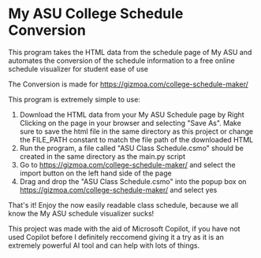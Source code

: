 # My ASU College Schedule Conversion
 This program takes the HTML data from the schedule page of My ASU and automates the conversion of the schedule information to a free online schedule visualizer for student ease of use

The Conversion is made for https://gizmoa.com/college-schedule-maker/

This program is extremely simple to use:
1. Download the HTML data from your My ASU Schedule page by Right Clicking on the page in your browser and selecting "Save As". Make sure to save the html file in the same directory as this project or change the FILE_PATH constant to match the file path of the downloaded HTML
2. Run the program, a file called "ASU Class Schedule.csmo" should be created in the same directory as the main.py script
3. Go to https://gizmoa.com/college-schedule-maker/ and select the import button on the left hand side of the page
4. Drag and drop the "ASU Class Schedule.csmo" into the popup box on https://gizmoa.com/college-schedule-maker/ and select yes

That's it! Enjoy the now easily readable class schedule, because we all know the My ASU schedule visualizer sucks!


This project was made with the aid of Microsoft Copilot, if you have not used Copilot before I definitely reccomend giving it a try as it is an extremely powerful AI tool and can help with lots of things.
